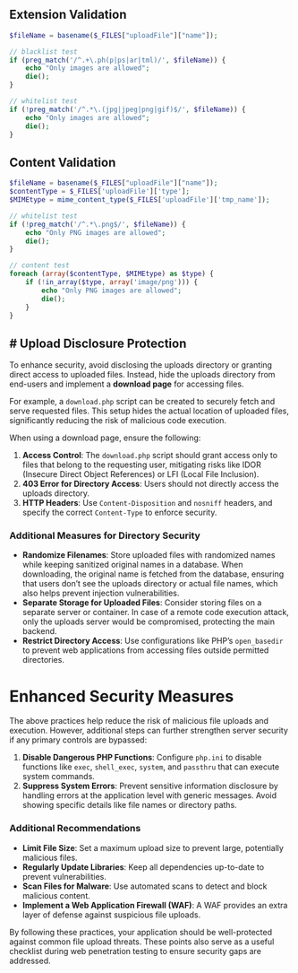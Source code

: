 ## Extension Validation
```php
$fileName = basename($_FILES["uploadFile"]["name"]);

// blacklist test
if (preg_match('/^.+\.ph(p|ps|ar|tml)/', $fileName)) {
    echo "Only images are allowed";
    die();
}

// whitelist test
if (!preg_match('/^.*\.(jpg|jpeg|png|gif)$/', $fileName)) {
    echo "Only images are allowed";
    die();
}
```
## Content Validation
```php
$fileName = basename($_FILES["uploadFile"]["name"]);
$contentType = $_FILES['uploadFile']['type'];
$MIMEtype = mime_content_type($_FILES['uploadFile']['tmp_name']);

// whitelist test
if (!preg_match('/^.*\.png$/', $fileName)) {
    echo "Only PNG images are allowed";
    die();
}

// content test
foreach (array($contentType, $MIMEtype) as $type) {
    if (!in_array($type, array('image/png'))) {
        echo "Only PNG images are allowed";
        die();
    }
}
```
## # Upload Disclosure Protection

To enhance security, avoid disclosing the uploads directory or granting direct access to uploaded files. Instead, hide the uploads directory from end-users and implement a **download page** for accessing files.

For example, a `download.php` script can be created to securely fetch and serve requested files. This setup hides the actual location of uploaded files, significantly reducing the risk of malicious code execution.

When using a download page, ensure the following:

1. **Access Control**: The `download.php` script should grant access only to files that belong to the requesting user, mitigating risks like IDOR (Insecure Direct Object References) or LFI (Local File Inclusion).
2. **403 Error for Directory Access**: Users should not directly access the uploads directory.
3. **HTTP Headers**: Use `Content-Disposition` and `nosniff` headers, and specify the correct `Content-Type` to enforce security.

### Additional Measures for Directory Security

- **Randomize Filenames**: Store uploaded files with randomized names while keeping sanitized original names in a database. When downloading, the original name is fetched from the database, ensuring that users don’t see the uploads directory or actual file names, which also helps prevent injection vulnerabilities.
- **Separate Storage for Uploaded Files**: Consider storing files on a separate server or container. In case of a remote code execution attack, only the uploads server would be compromised, protecting the main backend.
- **Restrict Directory Access**: Use configurations like PHP’s `open_basedir` to prevent web applications from accessing files outside permitted directories.

# Enhanced Security Measures

The above practices help reduce the risk of malicious file uploads and execution. However, additional steps can further strengthen server security if any primary controls are bypassed:

1. **Disable Dangerous PHP Functions**: Configure `php.ini` to disable functions like `exec`, `shell_exec`, `system`, and `passthru` that can execute system commands.
2. **Suppress System Errors**: Prevent sensitive information disclosure by handling errors at the application level with generic messages. Avoid showing specific details like file names or directory paths.

### Additional Recommendations

- **Limit File Size**: Set a maximum upload size to prevent large, potentially malicious files.
- **Regularly Update Libraries**: Keep all dependencies up-to-date to prevent vulnerabilities.
- **Scan Files for Malware**: Use automated scans to detect and block malicious content.
- **Implement a Web Application Firewall (WAF)**: A WAF provides an extra layer of defense against suspicious file uploads.

By following these practices, your application should be well-protected against common file upload threats. These points also serve as a useful checklist during web penetration testing to ensure security gaps are addressed.
